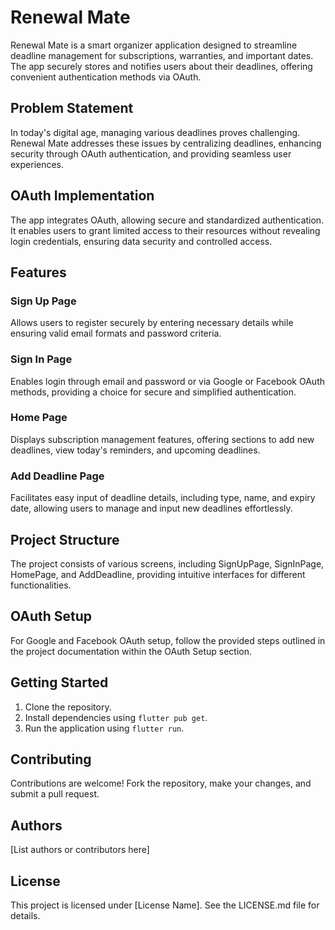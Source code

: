 # Renewal Mate

Renewal Mate is a smart organizer application designed to streamline deadline management for subscriptions, warranties, and important dates. The app securely stores and notifies users about their deadlines, offering convenient authentication methods via OAuth.

## Problem Statement

In today's digital age, managing various deadlines proves challenging. Renewal Mate addresses these issues by centralizing deadlines, enhancing security through OAuth authentication, and providing seamless user experiences.

## OAuth Implementation

The app integrates OAuth, allowing secure and standardized authentication. It enables users to grant limited access to their resources without revealing login credentials, ensuring data security and controlled access.

## Features

### Sign Up Page
Allows users to register securely by entering necessary details while ensuring valid email formats and password criteria.

### Sign In Page
Enables login through email and password or via Google or Facebook OAuth methods, providing a choice for secure and simplified authentication.

### Home Page
Displays subscription management features, offering sections to add new deadlines, view today's reminders, and upcoming deadlines.

### Add Deadline Page
Facilitates easy input of deadline details, including type, name, and expiry date, allowing users to manage and input new deadlines effortlessly.

## Project Structure

The project consists of various screens, including SignUpPage, SignInPage, HomePage, and AddDeadline, providing intuitive interfaces for different functionalities.

## OAuth Setup

For Google and Facebook OAuth setup, follow the provided steps outlined in the project documentation within the OAuth Setup section.

## Getting Started

1. Clone the repository.
2. Install dependencies using `flutter pub get`.
3. Run the application using `flutter run`.

## Contributing

Contributions are welcome! Fork the repository, make your changes, and submit a pull request.

## Authors

[List authors or contributors here]

## License

This project is licensed under [License Name]. See the LICENSE.md file for details.

